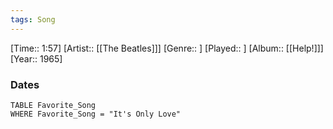 ```yaml
---
tags: Song  
---
```

[Time:: 1:57]
[Artist:: [[The Beatles]]]
[Genre:: ]
[Played:: ]
[Album:: [[Help!]]]
[Year:: 1965]
### Dates
````dataview
TABLE Favorite_Song
WHERE Favorite_Song = "It's Only Love"
````
